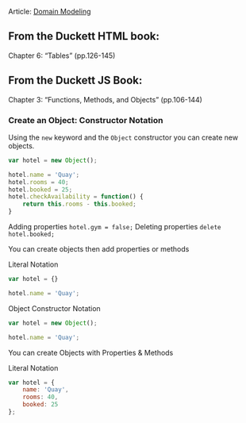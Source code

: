 Article:
[Domain Modeling](https://github.com/codefellows/domain_modeling#domain-modeling)

## From the Duckett HTML book:
Chapter 6: “Tables” (pp.126-145)

## From the Duckett JS Book:

Chapter 3: “Functions, Methods, and Objects” (pp.106-144)

### Create an Object: Constructor Notation
Using the `new` keyword and the `Object` constructor you can create new objects.

``` Javascript
var hotel = new Object();

hotel.name = 'Quay';
hotel.rooms = 40;
hotel.booked = 25;
hotel.checkAvailability = function() {
    return this.rooms - this.booked;
}
```

Adding properties
`hotel.gym = false;`
Deleting properties
`delete hotel.booked;`

You can create objects then add properties or methods

Literal Notation
```Javascript
var hotel = {}

hotel.name = 'Quay';
```
Object Constructor Notation
```Javascript
var hotel = new Object();

hotel.name = 'Quay';
```
You can create Objects with Properties & Methods

Literal Notation
```Javascript
var hotel = {
    name: 'Quay',
    rooms: 40,
    booked: 25
};
```

